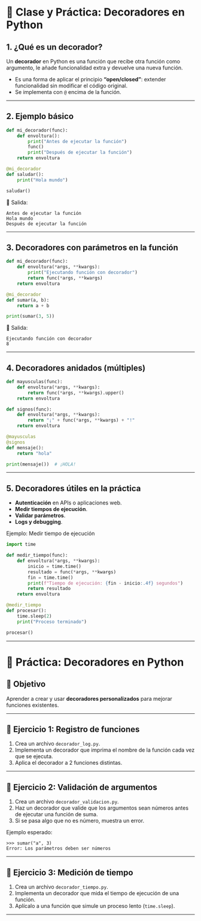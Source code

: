 # 📘 Clase y Práctica: Decoradores en Python

## 1. ¿Qué es un decorador?
Un **decorador** en Python es una función que recibe otra función como argumento, le añade funcionalidad extra y devuelve una nueva función.  
- Es una forma de aplicar el principio **“open/closed”**: extender funcionalidad sin modificar el código original.  
- Se implementa con `@` encima de la función.  

---

## 2. Ejemplo básico
```python
def mi_decorador(func):
    def envoltura():
        print("Antes de ejecutar la función")
        func()
        print("Después de ejecutar la función")
    return envoltura

@mi_decorador
def saludar():
    print("Hola mundo")

saludar()
```

📌 Salida:
```
Antes de ejecutar la función
Hola mundo
Después de ejecutar la función
```

---

## 3. Decoradores con parámetros en la función
```python
def mi_decorador(func):
    def envoltura(*args, **kwargs):
        print("Ejecutando función con decorador")
        return func(*args, **kwargs)
    return envoltura

@mi_decorador
def sumar(a, b):
    return a + b

print(sumar(3, 5))
```

📌 Salida:
```
Ejecutando función con decorador
8
```

---

## 4. Decoradores anidados (múltiples)
```python
def mayusculas(func):
    def envoltura(*args, **kwargs):
        return func(*args, **kwargs).upper()
    return envoltura

def signos(func):
    def envoltura(*args, **kwargs):
        return "¡" + func(*args, **kwargs) + "!"
    return envoltura

@mayusculas
@signos
def mensaje():
    return "hola"

print(mensaje())  # ¡HOLA!
```

---

## 5. Decoradores útiles en la práctica
- **Autenticación** en APIs o aplicaciones web.  
- **Medir tiempos de ejecución**.  
- **Validar parámetros**.  
- **Logs y debugging**.  

Ejemplo: Medir tiempo de ejecución
```python
import time

def medir_tiempo(func):
    def envoltura(*args, **kwargs):
        inicio = time.time()
        resultado = func(*args, **kwargs)
        fin = time.time()
        print(f"Tiempo de ejecución: {fin - inicio:.4f} segundos")
        return resultado
    return envoltura

@medir_tiempo
def procesar():
    time.sleep(2)
    print("Proceso terminado")

procesar()
```

---

# 📝 Práctica: Decoradores en Python

## 🎯 Objetivo
Aprender a crear y usar **decoradores personalizados** para mejorar funciones existentes.  

---

## 📘 Ejercicio 1: Registro de funciones
1. Crea un archivo `decorador_log.py`.  
2. Implementa un decorador que imprima el nombre de la función cada vez que se ejecuta.  
3. Aplica el decorador a 2 funciones distintas.  

---

## 📘 Ejercicio 2: Validación de argumentos
1. Crea un archivo `decorador_validacion.py`.  
2. Haz un decorador que valide que los argumentos sean números antes de ejecutar una función de suma.  
3. Si se pasa algo que no es número, muestra un error.  

Ejemplo esperado:
```
>>> sumar("a", 3)
Error: Los parámetros deben ser números
```

---

## 📘 Ejercicio 3: Medición de tiempo
1. Crea un archivo `decorador_tiempo.py`.  
2. Implementa un decorador que mida el tiempo de ejecución de una función.  
3. Aplícalo a una función que simule un proceso lento (`time.sleep`).  

---

